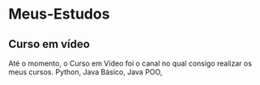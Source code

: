 # Meus-Estudos

##

## Curso em vídeo

Até o momento, o Curso em Vídeo foi o canal no qual consigo realizar os meus cursos. Python, Java Básico, Java POO, 
